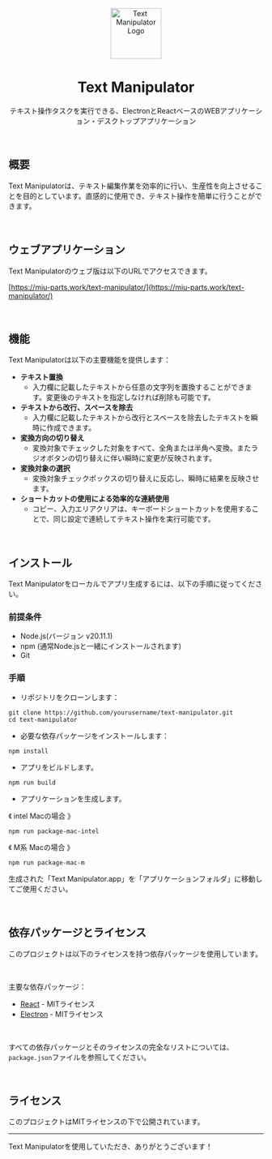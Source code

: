 <p align="center">
  <img src="src/assets/icon.png" alt="Text Manipulator Logo" width="100" height="100">
</p>
<h1 align="center">Text Manipulator</h1>
<p align="center">
  テキスト操作タスクを実行できる、ElectronとReactベースのWEBアプリケーション・デスクトップアプリケーション
</p>

<br />

## 概要

Text Manipulatorは、テキスト編集作業を効率的に行い、生産性を向上させることを目的としています。直感的に使用でき、テキスト操作を簡単に行うことができます。

<br />

## ウェブアプリケーション

Text Manipulatorのウェブ版は以下のURLでアクセスできます。

[https://miu-parts.work/text-manipulator/](https://miu-parts.work/text-manipulator/)

<br />

## 機能

Text Manipulatorは以下の主要機能を提供します：

- **テキスト置換**
  - 入力欄に記載したテキストから任意の文字列を置換することができます。変更後のテキストを指定しなければ削除も可能です。
- **テキストから改行、スペースを除去**
  - 入力欄に記載したテキストから改行とスペースを除去したテキストを瞬時に作成できます。
- **変換方向の切り替え**
  - 変換対象でチェックした対象をすべて、全角または半角へ変換。またラジオボタンの切り替えに伴い瞬時に変更が反映されます。
- **変換対象の選択**
  - 変換対象チェックボックスの切り替えに反応し、瞬時に結果を反映させます。
- **ショートカットの使用による効率的な連続使用**
  - コピー、入力エリアクリアは、キーボードショートカットを使用することで、同じ設定で連続してテキスト操作を実行可能です。

<br />

## インストール

Text Manipulatorをローカルでアプリ生成するには、以下の手順に従ってください。

### 前提条件

- Node.js(バージョン v20.11.1)
- npm (通常Node.jsと一緒にインストールされます)
- Git

### 手順

- リポジトリをクローンします：

```
git clone https://github.com/yourusername/text-manipulator.git
cd text-manipulator
```

- 必要な依存パッケージをインストールします：

```
npm install
```

- アプリをビルドします。

```
npm run build
```

- アプリケーションを生成します。

《 intel Macの場合 》

```
npm run package-mac-intel
```

《 M系 Macの場合 》

```
npm run package-mac-m
```

生成された「Text Manipulator.app」を「アプリケーションフォルダ」に移動してご使用ください。

<br />

## 依存パッケージとライセンス

このプロジェクトは以下のライセンスを持つ依存パッケージを使用しています。

<br />

主要な依存パッケージ：
- [React](https://reactjs.org/) - MITライセンス
- [Electron](https://www.electronjs.org/) - MITライセンス

<br />

すべての依存パッケージとそのライセンスの完全なリストについては、`package.json`ファイルを参照してください。

<br />

## ライセンス

このプロジェクトはMITライセンスの下で公開されています。

---

Text Manipulatorを使用していただき、ありがとうございます！
